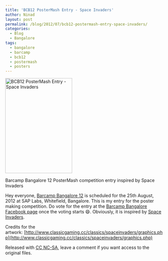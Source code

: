 ```yaml
---
title: 'BCB12 PosterMash Entry - Space Invaders'
author: Ninad
layout: post
permalink: /blog/2012/07/bcb12-postermash-entry-space-invaders/
categories:
  - Blog
  - Bangalore
tags:
  - bangalore
  - barcamp
  - bcb12
  - postermash
  - posters
---
```

<a href="{{ site.baseurl }}/images/2012/02/postermash_final_resized.jpe"><img title="BCB12 PosterMash Entry - Space Invaders" src="{{ site.baseurl }}/images/2012/02/postermash_final_resized-212x300.jpg" alt="BCB12 PosterMash Entry - Space Invaders" width="212" height="300" /></a>

Barcamp Bangalore 12 PosterMash competition entry inspired by Space Invaders

Hey everyone, [Barcamp Bangalore 12](http://barcampbangalore.org) is scheduled for the 25th August, 2012 at SAP Labs, Whitefield, Bangalore. This is my entry for the poster making competition. Do vote for the entry at the [Barcamp Bangalore Facebook page](https://www.facebook.com/pages/Barcamp-Bangalore/172593159461976) once the voting starts :smile:. Obviously, it is inspired by [Space Invaders](http://en.wikipedia.org/wiki/Space_invaders).

Credits for the artwork: [http://www.classicgaming.cc/classics/spaceinvaders/graphics.php](http://www.classicgaming.cc/classics/spaceinvaders/graphics.php)

Released with [CC NC-SA](http://creativecommons.org/licenses/by-nc-sa/3.0/), leave a comment if you want access to the original files.
